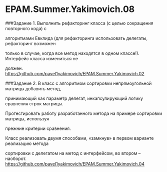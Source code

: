 # EPAM.Summer.Yakimovich.08
###Задание 1. 
Выполнить рефакторинг класса (с целью сокращения повторного кода) с

алгоритмами Евклида (для рефакторинга использовать делегаты, рефакторинг возможен 

только в случае, когда все метод находятся в одном классе!). Интерфейс класса измениться не 

должен. https://github.com/pavel1yakimovich/EPAM.Summer.Yakimovich.02

###Задание 2. 
В класс с алгоритмом сортировки непрямоугольной матрицы добавить метод, 

принимающий как параметр делегат, инкапсулирующий логику сравнения строк матрицы. 

Протестировать работу разработанного метода на примере сортировки матрицы, используя 

прежние критерии сравнения.

Класс реализовать двумя способами, «замкнув» в первом варианте реализацию метода 

сортировки с делегатом на метод с интерфейсом, во втором – наоборот. https://github.com/pavel1yakimovich/EPAM.Summer.Yakimovich.04
